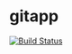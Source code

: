 # gitapp
[![Build Status](https://dev.azure.com/singlayogesh1985/yogesh%20test/_apis/build/status%2Fsinghyo4.gitapp?branchName=main)](https://dev.azure.com/singlayogesh1985/yogesh%20test/_build/latest?definitionId=4&branchName=main)
